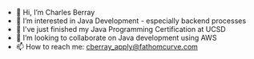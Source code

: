 - 👋 Hi, I’m Charles Berray
- 👀 I’m interested in Java Development - especially backend processes
- 🌱 I've just finished my Java Programming Certification at UCSD
- 💞️ I’m looking to collaborate on Java development using AWS
- 📫 How to reach me: cberray_apply@fathomcurve.com


